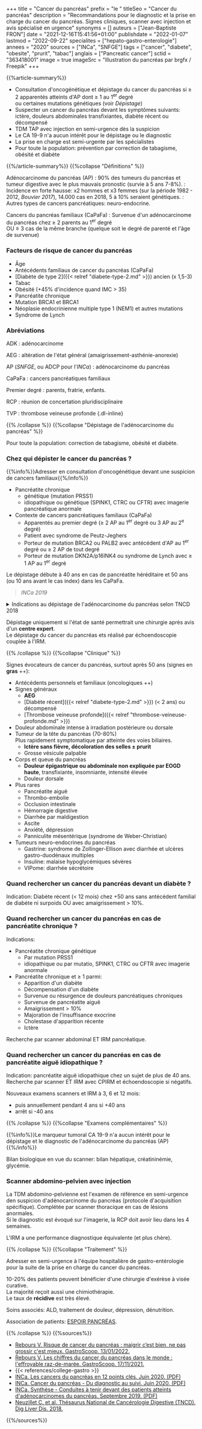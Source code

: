 +++
title = "Cancer du pancréas"
prefix = "le "
titleSeo = "Cancer du pancréas"
description = "Recommandations pour le diagnostic et la prise en charge du cancer du pancréas. Signes cliniques, scanner avec injection et avis spécialisé en urgence"
synonyms = []
auteurs = ["Jean-Baptiste FRON"]
date = "2021-12-16T15:41:56+01:00"
publishdate = "2022-01-07"
lastmod = "2022-09-22"
specialites = ["hepato-gastro-enterologie"]
annees = "2020"
sources = ["INCa", "SNFGE"]
tags = ["cancer", "diabete", "obesite", "prurit", "tabac"]
anglais = ["Pancreatic cancer"]
sctid = "363418001"
image = true
imageSrc = "Illustration du pancréas par brgfx / Freepik"
+++

{{%article-summary%}}

- Consultation d'oncogénétique et dépistage du cancer du pancréas si ≥ 2 apparentés atteints d'AP dont ≥ 1 au 1<sup>er</sup> degré  
  ou certaines mutations génétiques (voir *Dépistage*)
- Suspecter un cancer du pancréas devant les symptômes suivants: ictère, douleurs abdominales transfixiantes, diabète récent ou décompensé
- TDM TAP avec injection en semi-urgence dès la suspicion
- Le CA 19-9 n'a aucun intérêt pour le dépistage ou le diagnostic
- La prise en charge est semi-urgente par les spécialistes
- Pour toute la population: prévention par correction de tabagisme, obésité et diabète

{{%/article-summary%}}
{{%collapse "Définitions" %}}

Adénocarcinome du pancréas (AP)
: 90% des tumeurs du pancréas et tumeur digestive avec le plus mauvais pronostic (survie à 5 ans 7-8%).
: Incidence en forte hausse: x2 hommes et x3 femmes (sur la période 1982 - 2012, *Bouvier 2017*), 14.000 cas en 2018, 5 à 10% seraient génétiques.
: Autres types de cancers pancréatiques: neuro-endocrine.

Cancers du pancréas familiaux (CaPaFa)
: Survenue d'un adénocarcinome du pancréas chez ≥ 2 parents au 1<sup>er</sup> degré  
OU ≥ 3 cas de la même branche (quelque soit le degré de parenté et l'âge de survenue)

### Facteurs de risque de cancer du pancréas

- Âge
- Antécédents familiaux de cancer du pancréas (CaPaFa)
- [Diabète de type 2]({{< relref "diabete-type-2.md" >}}) ancien (x 1,5-3)
- Tabac
- Obésité (+45% d'incidence quand IMC > 35)
- Pancréatite chronique
- Mutation BRCA1 et BRCA1
- Néoplasie endocrinienne multiple type 1 (NEM1) et autres mutations
- Syndrome de Lynch

### Abréviations

ADK
: adénocarcinome

AEG
: altération de l'état général (amaigrissement-asthénie-anorexie)

AP (*SNFGE*, ou ADCP pour l'*INCa*)
: adénocarcinome du pancréas

CaPaFa
: cancers pancréatiques familiaux

Premier degré
: parents, fratrie, enfants.

RCP
: réunion de concertation pluridisciplinaire

TVP
: thrombose veineuse profonde
{.dl-inline}

{{% /collapse %}}
{{%collapse "Dépistage de l'adénocarcinome du pancréas" %}}

Pour toute la population: correction de tabagisme, obésité et diabète.

### Chez qui dépister le cancer du pancréas ?

{{%info%}}Adresser en consultation d'oncogénétique devant une suspicion de cancers familiaux{{%/info%}}

- Pancréatite chronique
  - génétique (mutation PRSS1)
  - idiopathique ou génétique (SPINK1, CTRC ou CFTR) avec imagerie pancréatique anormale
- Contexte de cancers pancréatiques familiaux (CaPaFa)
  - Apparentés au premier degré (≥ 2 AP au 1<sup>er</sup> degré ou 3 AP au 2<sup>e</sup> degré)
  - Patient avec syndrome de Peutz-Jeghers
  - Porteur de mutation BRCA2 ou PALB2 avec antécédent d'AP au 1<sup>er</sup> degré ou ≥ 2 AP de tout degré
  - Porteur de mutation DKN2A/p16INK4 ou syndrome de Lynch avec ≥ 1 AP au 1<sup>er</sup> degré

Le dépistage débute à 40 ans en cas de pancréatite héréditaire et 50 ans (ou 10 ans avant le cas index) dans les CaPaFa.

> *INCa 2019*

<details class="my-4">
  <summary>Indications au dépistage de l'adénocarcinome du pancréas selon TNCD 2018</summary>

Dépister les personnes avec risque cumulé d'adénocarcinome du pancréas supérieur à 5% ou risque relatif ≥ 5:

- ≥ 2 apparentés atteints d'adénocarcinome du pancréas (AP) dont ≥ 1 au premier degré
- Mutation germinale d'un gène de prédisposition ET ≥ 2 apparentés atteints d'AP OU ≥ 1 au 1<sup>er</sup> degré
- Syndrome de Peutz-Jeghers

</details>

Dépistage uniquement si l'état de santé permettrait une chirurgie après avis d'un **centre expert**.  
Le dépistage du cancer du pancréas ets réalisé par échoendoscopie couplée à l'IRM.

{{% /collapse %}}
{{%collapse "Clinique" %}}

Signes évocateurs de cancer du pancréas, surtout après 50 ans (signes en **gras** ++):

- Antécédents personnels et familiaux (oncologiques ++)
- Signes généraux
  - **AEG**
  - [Diabète récent]({{< relref "diabete-type-2.md" >}}) (< 2 ans) ou décompensé
  - [Thrombose veineuse profonde]({{< relref "thrombose-veineuse-profonde.md" >}})
- Douleur abdominale intense à irradiation postérieure ou dorsale
- Tumeur de la tête du pancréas (70-80%)  
  Plus rapidement symptomatique par atteinte des voies biliaires.
  - **Ictère sans fièvre, décoloration des selles ± prurit**
  - Grosse vésicule palpable
- Corps et queue du pancréas
  - **Douleur épigastrique ou abdominale non expliquée par EOGD haute**, transfixiante, insomniante, intensité élevée
  - Douleur dorsale
- Plus rares
  - Pancréatite aiguë
  - Thrombo-embolie
  - Occlusion intestinale
  - Hémorragie digestive
  - Diarrhée par maldigestion
  - Ascite
  - Anxiété, dépression
  - Panniculite mésentérique (syndrome de Weber-Christian)
- Tumeurs neuro-endocrines du pancréas
  - Gastrine: syndrome de Zollinger-Ellison avec diarrhée et ulcères gastro-duodénaux multiples
  - Insuline: malaise hypoglycémiques sévères
  - VIPome: diarrhée sécrétoire

### Quand rechercher un cancer du pancréas devant un diabète ?

Indication: Diabète récent (< 12 mois) chez +50 ans sans antécédent familial de diabète ni surpoids OU avec amaigrissement > 10%.

### Quand rechercher un cancer du pancréas en cas de pancréatite chronique ?

Indications:

- Pancréatite chronique génétique
  - Par mutation PRSS1
  - idiopathique ou par mutatio, SPINK1, CTRC ou CFTR avec imagerie anormale
- Pancréatite chronique et ≥ 1 parmi:
  - Apparition d'un diabète
  - Décompensation d'un diabète
  - Survenue ou résurgence de douleurs pancréatiques chroniques
  - Survenue de pancréatite aiguë
  - Amaigrissement > 10%
  - Majoration de l'insuffisance exocrine
  - Cholestase d'apparition récente
  - Ictère

Recherche par scanner abdominal ET IRM pancréatique.

### Quand rechercher un cancer du pancréas en cas de pancréatite aiguë idiopathique ?

Indication: pancréatite aiguë idiopathique chez un sujet de plus de 40 ans.  
Recherche par scanner ET IRM avec CPIRM et échoendoscopie si négatifs.

Nouveaux examens scanners et IRM à 3, 6 et 12 mois:

- puis annuellement pendant 4 ans si +40 ans
- arrêt si -40 ans

{{% /collapse %}}
{{%collapse "Examens complémentaires" %}}

{{%info%}}Le marqueur tumoral CA 19-9 n'a aucun intérêt pour le dépistage et le diagnostic de l'adénocarcinome du pancréas (AP){{%/info%}}

Bilan biologique en vue du scanner: bilan hépatique, créatininémie, glycémie.

### Scanner abdomino-pelvien avec injection

La TDM abdomino-pelvienne est l'examen de référence en semi-urgence den suspicion d'adénocarcinome du pancréas (protocole d'acquisition spécifique). Complétée par scanner thoracique en cas de lésions anormales.  
Si le diagnostic est évoqué sur l'imagerie, la RCP doit avoir lieu dans les 4 semaines.

L'IRM a une performance diagnostique équivalente (et plus chère).

{{% /collapse %}}
{{%collapse "Traitement" %}}

Adresser en semi-urgence à l'équipe hospitalière de gastro-entérologie pour la suite de la prise en charge du cancer du pancréas.

10-20% des patients peuvent bénéficier d'une chirurgie d'exérèse à visée curative.  
La majorité reçoit aussi une chimiothérapie.  
Le taux de **récidive** est très élevé.

Soins associés: ALD, traitement de douleur, dépression, dénutrition.

Association de patients: [ESPOIR PANCRÉAS](https://www.espoir-pancreas.fr/).

{{% /collapse %}}
{{%sources%}}

- [Rebours V. Risque de cancer du pancréas : maigrir c’est bien, ne pas grossir c'est mieux. GastroScoop. 13/01/2022.](https://www.snfge.org/gastroscoop/risque-de-cancer-du-pancreas-maigrir-cest-bien-ne-pas-grossir-cest-mieux)
- [Rebours V. Les chiffres du cancer du pancréas dans le monde : l'effroyable raz-de-marée. GastroScoop. 17/11/2021.](https://www.snfge.org/gastroscoop/les-chiffres-du-cancer-du-pancreas-dans-le-monde-leffroyable-raz-de-maree)
- {{< references/college-gastro >}}
- [INCa. Les cancers du pancréas en 12 points clés. Juin 2020. (PDF)](https://www.e-cancer.fr/content/download/291472/4150728/file/Cancer_du_pancreas_points-cles_mel_20200605.pdf)
- [INCa. Cancer du pancréas - Du diagnostic au suivi. Juin 2020. (PDF)](https://www.e-cancer.fr/content/download/291469/4150680/file/Cancer_du_pancreas_du_diagnostic_au_suivi_mel_20200605.pdf)
- [INCa. Synthèse - Conduites à tenir devant des patients atteints d'adénocarcinomes du pancréas. Septembre 2019. (PDF)](https://www.e-cancer.fr/content/download/278143/3948778/file/Synthese_CAT_patients_atteints_adenocarcinomes_pancreas_mel_20191118.pdf)
- [Neuzillet C. et al. Thésaurus National de Cancérologie Digestive (TNCD). Dig Liver Dis. 2018.](https://www.snfge.org/content/9-cancer-du-pancreas)

{{%/sources%}}
